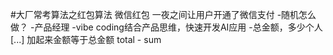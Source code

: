 #大厂常考算法之红包算法
微信红包 一夜之间让用户开通了微信支付
-随机怎么做？
-产品经理
-vibe coding结合产品思维，快速开发AI应用
-总金额，多少个人
  [...]
  加起来金额等于总金额
  total - sum